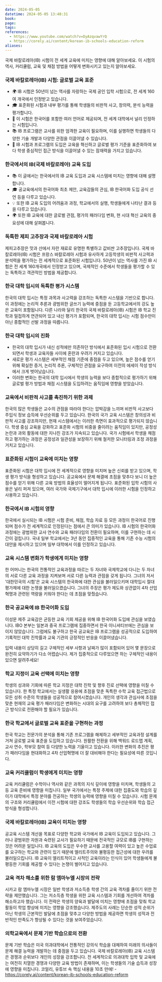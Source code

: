 ```yaml
---
date: 2024-05-05
datetime: 2024-05-05 13:48:31
book: 
page: 
tags: 
references:
  - https://www.youtube.com/watch?v=DyAzqvawYrQ
  - https://corely.ai/content/korean-ib-schools-education-reform
aliases:
---
```

국제 바칼로레아(IB) 시험이 전 세계 교육에 미치는 영향에 대해 알아보세요. 이 시험의 역사, 커리큘럼, 교육 및 채점 방법을 어떻게 변화시키고 있는지 알아보세요.

### 국제 바칼로레아(IB) 시험: 글로벌 교육 표준
* 🌍  IB 시험은 50년이 넘는 역사를 자랑하는 국제 공인 입학 시험으로, 전 세계 160여 개국에서 인정받고 있습니다.
* 🎓  표준화된 시험과 내부 평가를 통해 학생들의 비판적 사고, 창의력, 분석 능력을 평가합니다.
* 💬  이 시험은 한국어를 포함한 여러 언어로 제공되며, 전 세계 대학에서 널리 인정하는 시험입니다.
* 📚  IB 프로그램은 교사를 위한 엄격한 교육이 필요하며, 이를 실행하면 학생들의 다양한 기술 개발과 다양한 관점을 이끌어낼 수 있습니다.
* 🏫  IB 시험과 프로그램의 도입은 교육을 혁신하고 글로벌 평가 기준을 표준화하여 보다 학생 중심적인 접근 방식을 이끌어낼 수 있는 잠재력을 가지고 있습니다.

### 한국에서의 IB(국제 바칼로레아) 교육 도입
* 📚  이 글에서는 한국에서의 IB 교육 도입과 교육 시스템에 미치는 영향에 대해 설명합니다.
* 🎓  공교육에서의 한국어화 최초 제안, 교육감들의 관심, IB 한국어화 도입 공식 선언 등을 다루고 있습니다.
* 💡  또한 IB 교육 도입의 어려움과 과정, 학교에서의 실행, 학생들에게 나타난 결과 등을 다루고 있습니다.
* 🌍  또한 IB 교육에 대한 글로벌 관점, 평가의 패러다임 변화, 현 시대 혁신 교육의 중요성에 대해 살펴봅니다.

### 독특한 제피 고추장과 국제 바칼로레아 시험
제피고추장은 맛과 산에서 자란 재료로 유명한 특별하고 값비싼 고추장입니다. 국제 바칼로레아(IB) 시험은 프랑스 바칼로레아 시험과 유사하게 고등학생의 비판적 사고력과 분석력을 평가하는 전 세계적으로 표준화된 시험입니다. 50년이 넘는 역사를 가진 IB 시험은 전 세계 160개국에서 인정받고 있으며, 국제적인 수준에서 학생들을 평가할 수 있는 독특하고 객관적인 방법을 제공합니다.

### 한국 대학 입시의 독특한 평가 시스템
한국의 대학 입시는 특정 과목과 사고력을 강조하는 독특한 시스템을 기반으로 합니다. 이 과정에는 논리적 추론과 광범위한 글쓰기 능력에 중점을 둔 고등학교에서의 강도 높은 교육이 포함됩니다. 다른 나라와 달리 한국의 국제 바칼로레아(IB) 시험은 IB 학교 진학과 밀접하게 연관되어 있고 내신 평가가 포함되며, 한국의 대학 입시는 시험 점수만이 아닌 종합적인 선발 과정을 따릅니다.

### 한국 대학 입시의 진화
-  한국의 대학 입시가 내신 성적에만 의존하던 방식에서 표준화된 입시 시험으로 전환되면서 학생과 교육자들 사이에 혼란과 우려가 커지고 있습니다.
-  새로운 평가 시스템은 세부적인 채점 기준에 중점을 두고 있으며, 높은 점수를 얻기 위해 확실한 증거, 논리적 추론, 구체적인 관점을 요구하여 이전의 에세이 작성 방식에서 크게 벗어났습니다.
-  이러한 변화는 한국의 대학 입시에서 학생의 능력을 보다 종합적으로 평가하기 위해 글로벌 평가 방법과 채점 시스템을 도입하려는 움직임에 영향을 받았습니다.

### 교육에서 비판적 사고를 촉진하기 위한 과제
한국의 많은 학생들은 교수의 관점을 따라야 한다는 압박감을 느끼며 비판적 사고보다 주입식 정보 습득에 우선순위를 두고 있습니다. 한국의 국가 교육 시스템은 창의성과 비판적 사고를 강조하지만, 현재 시스템에서는 이러한 측면이 효과적으로 평가되지 않습니다. 학생 중심 교육을 강화하고 표준화 시험의 비중을 줄이려는 움직임이 있지만, 공정성 논란과 과외 활동에 대한 지나친 강조가 지속되고 있습니다. 국가 시험에서 학생을 채점하고 평가하는 과정은 공정성과 일관성을 보장하기 위해 철저한 모니터링과 조정 과정을 거치고 있습니다.

### 표준화된 시험이 교육에 미치는 영향
표준화된 시험은 대학 입시에 전 세계적으로 영향을 미치며 높은 신뢰를 받고 있으며, 학생 평가 방식을 형성하고 있습니다. 공교육에서 문제 해결에 초점을 맞추다 보니 더 높은 점수를 얻기 위해 다른 교육 방법의 효율성이 떨어지게 됩니다. 표준화된 입학 시험의 사용은 널리 퍼져 있으며, 여러 국가와 국제기구에서 대학 입시에 이러한 시험을 인정하고 사용하고 있습니다.

### 한국에서 IB 시험의 영향
한국에서 실시되는 IB 시험은 시험 준비, 채점, 학습 자료 등 모든 과정이 한국어로 진행되며 점수가 전 세계적으로 인정된다는 점에서 큰 의미가 있습니다. IB 시험의 한국어화 과정에는 광범위한 교사 연수와 교육 패러다임의 전환이 필요하며, 이를 구현하는 데 시간이 걸립니다. 국내 일부 학교에서는 3년 동안 집중적인 교육을 통해 기존 수능 시험의 대안을 제시하고 있으며 일부 대학에서 이를 인정하고 있습니다.

### 교육 시스템 변화가 학생에게 미치는 영향
한 어머니는 한국의 전통적인 교육과정을 따르는 두 자녀와 국제학교에 다니는 두 자녀의 서로 다른 교육 과정을 지켜보며 서로 다른 능력과 관점을 갖게 됩니다. 그녀의 저서 '대한민국의 시험'은 교육 시스템의 한국화에 대한 관심을 불러일으키며 대학입시 절대평가제에 대한 논쟁을 불러일으켰습니다. 그녀의 주장은 평가 제도와 상관없이 4차 산업혁명과 관련된 역량을 키워야 한다는 데 초점을 맞췄습니다.

### 한국 공교육에 IB 한국어화 도입
이성문 제주 교육감은 균등한 교육 기회 제공을 위해 IB 한국어화 도입에 관심을 보였습니다. IBO 본부는 일본과 중국 프로그램에 집중하면서 한국 이니셔티브에는 관심을 보이지 않았습니다. 그럼에도 불구하고 한국 공교육은 IB 프로그램을 성공적으로 도입하여 기록적인 대학 진학률과 교육 기관의 긍정적인 반응을 이끌어냈습니다.

입력 내용이 상당히 길고 구체적인 세부 사항과 날짜가 많이 포함되어 있어 몇 문장으로 완전히 요약하기가 다소 어렵습니다. 제가 집중적으로 다루었으면 하는 구체적인 내용이 있으면 알려주세요!

### 학교 지정이 교육 선택에 미치는 영향
학생의 성과와 기회에 따른 학교 지정은 대학 진학 및 향후 진로 선택에 영향을 미칠 수 있습니다. 한 특정 학교에서는 실생활 응용에 초점을 맞춘 독특한 수학 교육 접근법으로 모든 성취 수준의 학생들을 성공적으로 참여시켰습니다. 개인의 생각과 관심사에 초점을 맞춘 현재의 교육 평가 패러다임은 변화하는 시대의 요구를 고려하여 보다 총체적인 접근 방식으로 전환해야 할 필요가 있습니다.

### 한국 학교에서 글로벌 교육 표준을 구현하는 과정
한국 학교는 전문가의 분석을 통해 기존 프로그램을 해체하고 세부적인 교육과정 설계를 거쳐 글로벌 교육 표준을 도입하고 있습니다. 원활한 전환을 위해 백워드 로드맵 계획, 교사 연수, 학부모 참여 등 다양한 노력을 기울이고 있습니다. 이러한 변화의 추진은 평가 패러다임을 현대화하고 4차 산업혁명에 더 잘 대비해야 한다는 필요성에 따른 것입니다.

### 교육 커리큘럼이 학생에게 미치는 영향
교육 커리큘럼은 수학이나 역사와 같은 과목의 지식 깊이에 영향을 미치며, 학생들의 고등 교육 준비에 영향을 미칩니다. 일부 국가에서는 특정 주제에 대한 집중도와 학습의 깊이가 대학에서 특정 분야를 전공하는 학생의 능력에 영향을 미칠 수 있습니다. 시험 문제의 구조와 커리큘럼에서 이전 시험에 대한 강조도 학생들의 학습 우선순위와 학습 접근 방식을 형성합니다.

### 국제 바칼로레아(IB) 교육이 미치는 영향
공교육 시스템 개선을 목표로 다양한 학교와 국가에서 IB 교육이 도입되고 있습니다. 그러나 광범위한 자원과 숙련된 교사가 필요하기 때문에 전국적인 규모로 IB를 구현하는 것은 어려운 일입니다.
IB 교육의 도입은 우수한 교사를 고용할 여력이 있고 높은 수업료를 요구하는 학교와 관련이 있기 때문에 엘리트주의와 불평등한 접근성에 대한 우려를 불러일으킵니다.
IB 교육이 엘리트적이고 사적인 교육이라는 인식이 있어 학생들에게 불평등한 기회를 제공할 수 있다는 논쟁이 벌어지고 있습니다.

### 교육 격차 해소를 위한 람 엠마누엘 시장의 전략
시카고 람 엠마누엘 시장은 일반 학생과 저소득층 학생 간의 교육 격차를 줄이기 위한 전략을 제안했습니다. 그는 저소득층 학생을 위한 교육 시스템과 기회를 개선하여 격차를 해소하고자 했습니다.
이 전략은 학생의 양육과 발달에 미치는 영향에 초점을 맞춰 학교 활동이 학업 향상에 미치는 영향을 강조했습니다.
제주도의 사례는 단순한 성적 순위가 아닌 학생의 근본적인 발달에 초점을 맞추고 다양한 방법을 제공하면 학생의 성적과 전반적인 만족도가 향상될 수 있다는 것을 보여주었습니다.

### 의학교육에서 문제 기반 학습으로의 전환
문제 기반 학습은 미국 의과대학에서 전통적인 강의식 학습을 대체하여 미래의 의사들이 문제 해결 능력을 개발하는 데 중점을 두고 있습니다. 국제 바칼로레아(IB) 교육 시스템은 경쟁과 순위보다 개인의 성장을 강조합니다. 전 세계적으로 의과대학 입학 및 교육에는 여전히 치열한 경쟁과 다양한 교육 방법이 존재하며, 이는 학생들의 기술 습득과 성장에 영향을 미칩니다.
 코얼리, 유튜브 속 핵심 내용을 10초 만에! - https://corely.ai/content/korean-ib-schools-education-reform